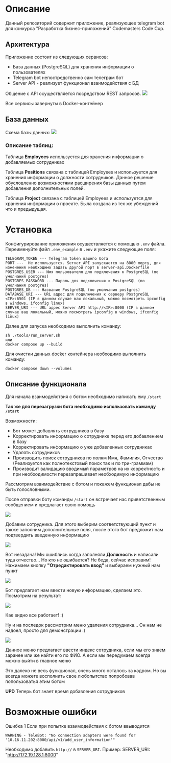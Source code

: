 # Описание

Данный репозиторий содержит приложение, реализующее telegram bot для конкурса "Разработка бизнес-приложений"
Codemasters Code Cup.

## Архитектура

Приложение состоит из следующих сервисов:

* База данных (PostgreSQL) для хранения информации о пользователях
* Telegram bot непостредственно сам телеграм бот
* Server API - реализует функционал взаимодействия с БД

Общение с API осуществляется посредством REST запросов.
![](img/C4_Elements.png)

Все сервисы завернуты в Docker-контейнер

## База данных

Схема базы данных:
![](img/ERD.png)

### Описание таблиц:

Таблица **Employees** используется для хранения информации о добавляемых сотрудниках

Таблица **Positions** связана с таблицей Employees и используется для хранения информации о должности сотрудников.
Данное решение обусловленно возможностями расширения базы данных путем добавления дополнительных полей.

Таблица **Project** связана с таблицей Employees и используется для хранения информации о проекте.
Была создана из тех же убеждений что и предыдущая.

# Установка

Конфигурирование приложения осуществляется с помощью `.env` файла. 
Переименуйте файл `.env_example` в `.env` и укажите следующие поля:

```commandline
TELEGRAM_TOKEN --- Telegram token вашего бота
PORT ---  Не используется. Server API запускается на 8000 порту, для изменения необходимо задать другой порт в server-api.Dockerfile
POSTGRES_USER --- Имя пользователя для подключения к PostgreSQL (по умолчания postgres)
POSTGRES_PASSWORD --- Пароль для подключения к PostgreSQL (по умолчания postgres)
POSTGRES_DB --- Название PostgreSQL (по умолчания postgres)
DATABASE_URI --- URL адрес для подключения к серверу PostgreSQL <IP>:6501 (IP в данном случае ваш локальный, можно посмотреть ipconfig в windows, ifconfig linux) 
SERVER_URI --- URL адрес Server API http://<IP>:8000 (IP в данном случае ваш локальный, можно посмотреть ipconfig в windows, ifconfig linux)
```

Далее для запуска необходимо выполнить команду:
```commandline
sh ./tools/run_server.sh
или
docker compose up --build
```

Для очистки данных docker контейнера необходимо выполнить команду:
```commandline
docker compose down --volumes
```

## Описание функционала

Для начала взаимодействия с ботом необходимо написать ему `/start`

**Так же для перезагрузки бота необходимо использовать команду `/start`**

Возможности:
* Бот может добавлять сотрудников в базу
* Корректировать информацию о сотруднике перед его добавлением в базу
* Корректировать информацию о уже добавленных сотрудниках
* Удалять сотрудников
* Производить поиск сотрудников по полям Имя, Фамилия, Отчество (Реализуется как полнотекстовый поиск так и по три-граммам)
* Производит валидацию вводимый параметров на их корректность и при необходимости перезапрашивает необходимую информацию

Рассмотрим взаимодействие с ботом и покажем функционал дабы не быть голословными.

После отправки боту команды `/start` он встречает нас приветственным сообщением и предлагает свою помощь

![](img/start_menu.PNG)

Добавим сотрудника. Для этого выберим соответствующий пункт и также заполним дополнительные поля, 
после этого бот предложит нам подтвердить введенную информацию

![](img/add_employee.PNG)

Вот незадача! Мы ошиблись когда заполняли **Должность** и написали туда отчество... Но кто не ошибается? Не беда, сейчас исправим!
Нажимаем кнопку **"Отредактировать ввод"** и выбираем нужный нам пункт

![](img/edit_employee_1.PNG)

Бот предлагает нам ввести новую информацию, сделаем это. Посмотрим на результат:

![](img/edit_employee_2.PNG)

Как видно все работает! :)

Ну и на последок рассмотрим меню удаления сотрудника... Он нам не надоел, просто для демонстрации :)

![](img/delete_employee.PNG)

Данное меню предлагает ввести индекс сотрудника, если мы его знаем заранее или же найти его по ФИО. 
А если мы передумаем всегда можно выйти в главное меню

Это далеко не весь функционал, очень много осталось за кадром. 
Но вы всегда можете восполнить свое любопытство попробовав попользоватья этим ботом

**UPD** Теперь бот знает время добавления сотрудников

# Возможные ошибки

Ошибка 1
Если при попытке взаимодействия с ботом ввыводится
```commandline
WARNING - TeleBot: "No connection adapters were found for '10.16.11.202:8000/api/v1/add_user_information'"
```

Необходимо добавить `http://`  в `SERVER_URI`. Пример: SERVER_URI: "http://172.19.128.1:8000"